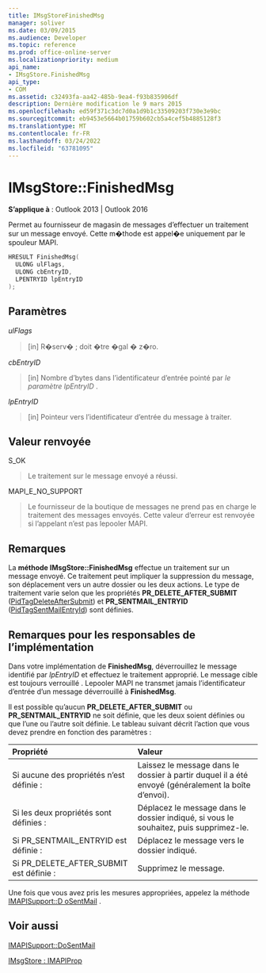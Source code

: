 ```yaml
---
title: IMsgStoreFinishedMsg
manager: soliver
ms.date: 03/09/2015
ms.audience: Developer
ms.topic: reference
ms.prod: office-online-server
ms.localizationpriority: medium
api_name:
- IMsgStore.FinishedMsg
api_type:
- COM
ms.assetid: c32493fa-aa42-485b-9ea4-f93b835906df
description: Dernière modification le 9 mars 2015
ms.openlocfilehash: ed59f371c3dc7d0a1d9b1c33509203f730e3e9bc
ms.sourcegitcommit: eb9453e5664b01759b602cb5a4cef5b4885128f3
ms.translationtype: MT
ms.contentlocale: fr-FR
ms.lasthandoff: 03/24/2022
ms.locfileid: "63781095"
---
```

# <a name="imsgstorefinishedmsg"></a>IMsgStore::FinishedMsg

  
  
**S’applique à** : Outlook 2013 | Outlook 2016 
  
Permet au fournisseur de magasin de messages d’effectuer un traitement sur un message envoyé. Cette m�thode est appel�e uniquement par le spouleur MAPI.
  
```cpp
HRESULT FinishedMsg(
  ULONG ulFlags,
  ULONG cbEntryID,
  LPENTRYID lpEntryID
);
```

## <a name="parameters"></a>Paramètres

 _ulFlags_
  
> [in] R�serv� ; doit �tre �gal � z�ro.
    
 _cbEntryID_
  
> [in] Nombre d’bytes dans l’identificateur d’entrée pointé par  _le paramètre lpEntryID_ . 
    
 _lpEntryID_
  
> [in] Pointeur vers l’identificateur d’entrée du message à traiter.
    
## <a name="return-value"></a>Valeur renvoyée

S_OK 
  
> Le traitement sur le message envoyé a réussi.
    
MAPI_E_NO_SUPPORT 
  
> Le fournisseur de la boutique de messages ne prend pas en charge le traitement des messages envoyés. Cette valeur d’erreur est renvoyée si l’appelant n’est pas lepooler MAPI.
    
## <a name="remarks"></a>Remarques

La **méthode IMsgStore::FinishedMsg** effectue un traitement sur un message envoyé. Ce traitement peut impliquer la suppression du message, son déplacement vers un autre dossier ou les deux actions. Le type de traitement varie selon que les propriétés **PR_DELETE_AFTER_SUBMIT** ([PidTagDeleteAfterSubmit](pidtagdeleteaftersubmit-canonical-property.md)) et **PR_SENTMAIL_ENTRYID** ([PidTagSentMailEntryId](pidtagsentmailentryid-canonical-property.md)) sont définies. 
  
## <a name="notes-to-implementers"></a>Remarques pour les responsables de l’implémentation

Dans votre implémentation de **FinishedMsg**, déverrouillez le message identifié par  _lpEntryID_ et effectuez le traitement approprié. Le message cible est toujours verrouillé . Lepooler MAPI ne transmet jamais l’identificateur d’entrée d’un message déverrouillé à **FinishedMsg**.
  
Il est possible qu’aucun **PR_DELETE_AFTER_SUBMIT** ou **PR_SENTMAIL_ENTRYID** ne soit définie, que les deux soient définies ou que l’une ou l’autre soit définie. Le tableau suivant décrit l’action que vous devez prendre en fonction des paramètres : 
  
|Propriété|Valeur|
|:-----|:-----|
|Si aucune des propriétés n’est définie :  <br/> |Laissez le message dans le dossier à partir duquel il a été envoyé (généralement la boîte d’envoi). |
|Si les deux propriétés sont définies :  <br/> |Déplacez le message dans le dossier indiqué, si vous le souhaitez, puis supprimez-le. |
|Si PR_SENTMAIL_ENTRYID est définie :  <br/> |Déplacez le message vers le dossier indiqué. |
|Si PR_DELETE_AFTER_SUBMIT est définie :  <br/> |Supprimez le message. |
   
Une fois que vous avez pris les mesures appropriées, appelez la méthode [IMAPISupport::D oSentMail](imapisupport-dosentmail.md) . 
  
## <a name="see-also"></a>Voir aussi



[IMAPISupport::DoSentMail](imapisupport-dosentmail.md)
  
[IMsgStore : IMAPIProp](imsgstoreimapiprop.md)

